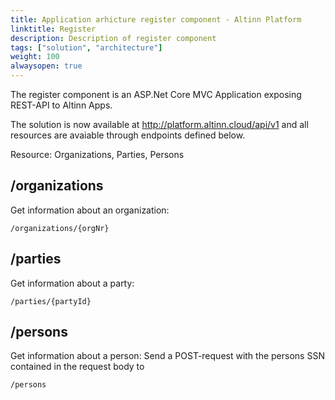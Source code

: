 ```yaml
---
title: Application arhicture register component - Altinn Platform
linktitle: Register
description: Description of register component
tags: ["solution", "architecture"]
weight: 100
alwaysopen: true
---
```


The register component is an ASP.Net Core MVC Application exposing REST-API to Altinn Apps.

The solution is now available at http://platform.altinn.cloud/api/v1 and all resources are avaiable through endpoints defined below.

Resource: Organizations, Parties, Persons

## /organizations

Get information about an organization:

```http
/organizations/{orgNr}
```


## /parties

Get information about a party:

```http
/parties/{partyId}
```

## /persons

Get information about a person:
Send a POST-request with the persons SSN contained in the request body to
```http
/persons
```